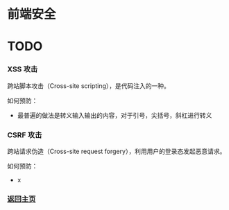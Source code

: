 # 前端安全

# TODO

### XSS 攻击

跨站脚本攻击（Cross-site scripting），是代码注入的一种。

如何预防：
* 最普遍的做法是转义输入输出的内容，对于引号，尖括号，斜杠进行转义

### CSRF 攻击

跨站请求伪造（Cross-site request forgery），利用用户的登录态发起恶意请求。

如何预防：
* x

### [返回主页](/README.md)